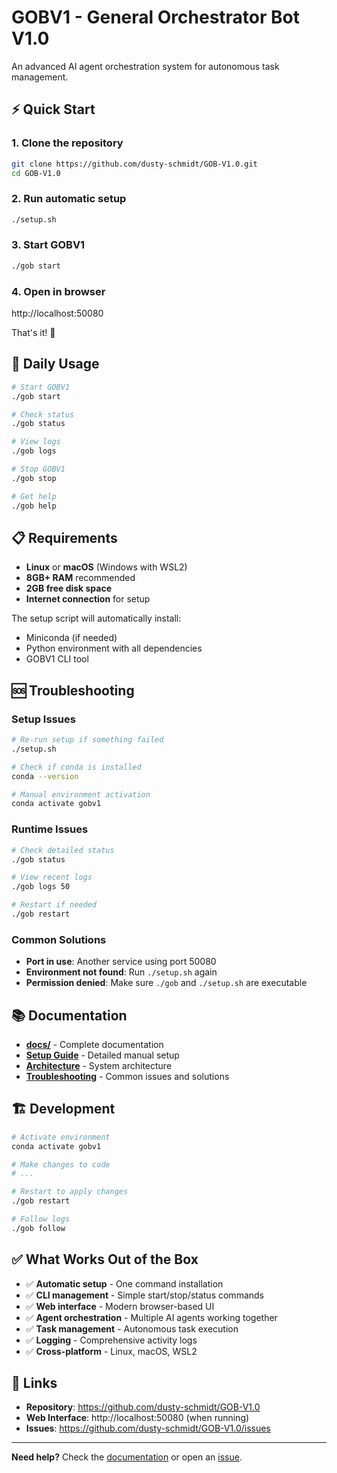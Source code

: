 # GOBV1 - General Orchestrator Bot V1.0

An advanced AI agent orchestration system for autonomous task management.

## ⚡ Quick Start

### 1. Clone the repository
```bash
git clone https://github.com/dusty-schmidt/GOB-V1.0.git
cd GOB-V1.0
```

### 2. Run automatic setup
```bash
./setup.sh
```

### 3. Start GOBV1
```bash
./gob start
```

### 4. Open in browser
http://localhost:50080

That's it! 🎉

## 🔧 Daily Usage

```bash
# Start GOBV1
./gob start

# Check status  
./gob status

# View logs
./gob logs

# Stop GOBV1
./gob stop

# Get help
./gob help
```

## 📋 Requirements

- **Linux** or **macOS** (Windows with WSL2)
- **8GB+ RAM** recommended
- **2GB free disk space**
- **Internet connection** for setup

The setup script will automatically install:
- Miniconda (if needed)
- Python environment with all dependencies
- GOBV1 CLI tool

## 🆘 Troubleshooting

### Setup Issues
```bash
# Re-run setup if something failed
./setup.sh

# Check if conda is installed
conda --version

# Manual environment activation
conda activate gobv1
```

### Runtime Issues
```bash
# Check detailed status
./gob status

# View recent logs
./gob logs 50

# Restart if needed
./gob restart
```

### Common Solutions
- **Port in use**: Another service using port 50080
- **Environment not found**: Run `./setup.sh` again
- **Permission denied**: Make sure `./gob` and `./setup.sh` are executable

## 📚 Documentation

- **[docs/](docs/)** - Complete documentation
- **[Setup Guide](docs/SETUP.md)** - Detailed manual setup
- **[Architecture](docs/DOCKER_ARCHITECTURE.md)** - System architecture
- **[Troubleshooting](docs/README.md)** - Common issues and solutions

## 🏗️ Development

```bash
# Activate environment
conda activate gobv1

# Make changes to code
# ...

# Restart to apply changes
./gob restart

# Follow logs
./gob follow
```

## ✅ What Works Out of the Box

- ✅ **Automatic setup** - One command installation
- ✅ **CLI management** - Simple start/stop/status commands  
- ✅ **Web interface** - Modern browser-based UI
- ✅ **Agent orchestration** - Multiple AI agents working together
- ✅ **Task management** - Autonomous task execution
- ✅ **Logging** - Comprehensive activity logs
- ✅ **Cross-platform** - Linux, macOS, WSL2

## 🔗 Links

- **Repository**: https://github.com/dusty-schmidt/GOB-V1.0
- **Web Interface**: http://localhost:50080 (when running)
- **Issues**: https://github.com/dusty-schmidt/GOB-V1.0/issues

---

**Need help?** Check the [documentation](docs/) or open an [issue](https://github.com/dusty-schmidt/GOB-V1.0/issues).
